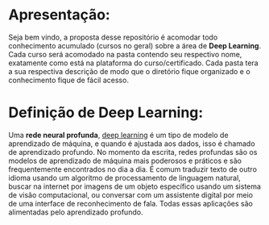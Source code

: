 # Apresentação:
Seja bem vindo, a proposta desse repositório é acomodar todo conhecimento acumulado (cursos no geral) sobre a área de **Deep Learning**. Cada curso será acomodado na pasta contendo seu respectivo nome, exatamente como está na plataforma do curso/certificado. Cada pasta tera a sua respectiva descrição de modo que o diretório fique organizado e o conhecimento fique de fácil acesso.

# Definição de Deep Learning:
Uma **rede neural profunda**, [deep learning](https://www.deeplearningbook.org/contents/mlp.html) é um tipo de modelo de aprendizado de máquina, e quando é ajustada aos dados, isso é chamado de aprendizado profundo. No momento da escrita, redes profundas são os modelos de aprendizado de máquina mais poderosos e práticos e são frequentemente encontrados no dia a dia. É comum traduzir texto de outro idioma usando um algoritmo de processamento de linguagem natural, buscar na internet por imagens de um objeto específico usando um sistema de visão computacional, ou conversar com um assistente digital por meio de uma interface de reconhecimento de fala. Todas essas aplicações são alimentadas pelo aprendizado profundo.

